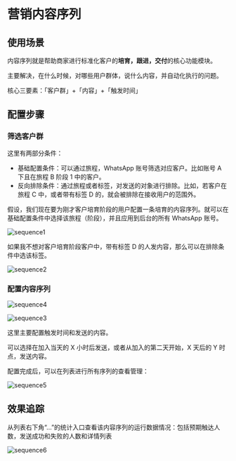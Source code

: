 # 营销内容序列

## 使用场景

内容序列就是帮助商家进行标准化客户的**培育，跟进，交付**的核心功能模块。

主要解决，在什么时候，对哪些用户群体，说什么内容，并自动化执行的问题。

核心三要素：「客户群」+「内容」+「触发时间」

## 配置步骤

### 筛选客户群

这里有两部分条件：

- 基础配置条件：可以通过旅程，WhatsApp 账号筛选对应客户。比如账号 A 下且在旅程 B 阶段 1 中的客户。
- 反向排除条件：通过旅程或者标签，对发送的对象进行排除。比如，若客户在旅程 C 中，或者带有标签 D 的，就会被排除在接收用户的范围外。

假设，我们现在要为刚才客户培育阶段的用户配置一条培育的内容序列。就可以在基础配置条件中选择该旅程（阶段），并且应用到后台的所有 WhatsApp 账号。

![sequence1](/images/sequence1.png)

如果我不想对客户培育阶段客户中，带有标签 D 的人发内容，那么可以在排除条件中选该标签。

![sequence2](/images/sequence2.png)

### 配置内容序列

![sequence4](/images/sequence4.png)

![sequence3](/images/sequence3.png)

这里主要配置触发时间和发送的内容。

可以选择在加入当天的 X 小时后发送，或者从加入的第二天开始，X 天后的 Y 时点，发送内容。

配置完成后，可以在列表进行所有序列的查看管理：

![sequence5](/images/sequence5.png)

## 效果追踪

从列表右下角“…”的统计入口查看该内容序列的运行数据情况：包括预期触达人数，发送成功和失败的人数和详情列表

![sequence6](/images/sequence6.png)
